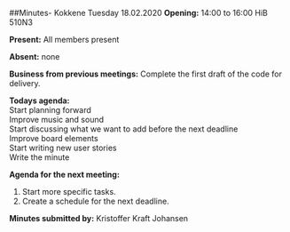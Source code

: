 ##Minutes- Kokkene Tuesday 18.02.2020
**Opening:**
14:00 to 16:00 HiB 510N3

**Present:**
All members present

**Absent:**
none

**Business from previous meetings:**
Complete the first draft of the code for delivery.
	
**Todays agenda:**\
Start planning forward\
	Improve music and sound\
	Start discussing what we want to add before the next deadline\
	Improve board elements\
	Start writing new user stories\
Write the minute

**Agenda for the next meeting:**
1. Start more specific tasks.
2. Create a schedule for the next deadline.

**Minutes submitted by:**
Kristoffer Kraft Johansen

